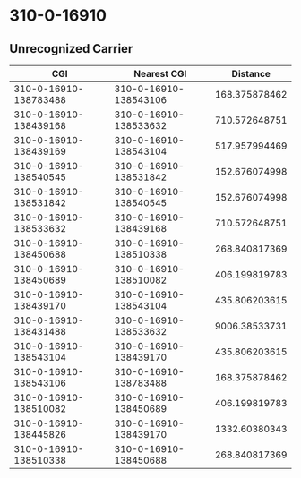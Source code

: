 # 310-0-16910
## Unrecognized Carrier


| CGI | Nearest CGI | Distance |
|-----|-------------|----------|
| 310-0-16910-138783488 | 310-0-16910-138543106 | 168.375878462 |
| 310-0-16910-138439168 | 310-0-16910-138533632 | 710.572648751 |
| 310-0-16910-138439169 | 310-0-16910-138543104 | 517.957994469 |
| 310-0-16910-138540545 | 310-0-16910-138531842 | 152.676074998 |
| 310-0-16910-138531842 | 310-0-16910-138540545 | 152.676074998 |
| 310-0-16910-138533632 | 310-0-16910-138439168 | 710.572648751 |
| 310-0-16910-138450688 | 310-0-16910-138510338 | 268.840817369 |
| 310-0-16910-138450689 | 310-0-16910-138510082 | 406.199819783 |
| 310-0-16910-138439170 | 310-0-16910-138543104 | 435.806203615 |
| 310-0-16910-138431488 | 310-0-16910-138533632 | 9006.38533731 |
| 310-0-16910-138543104 | 310-0-16910-138439170 | 435.806203615 |
| 310-0-16910-138543106 | 310-0-16910-138783488 | 168.375878462 |
| 310-0-16910-138510082 | 310-0-16910-138450689 | 406.199819783 |
| 310-0-16910-138445826 | 310-0-16910-138439170 | 1332.60380343 |
| 310-0-16910-138510338 | 310-0-16910-138450688 | 268.840817369 |

